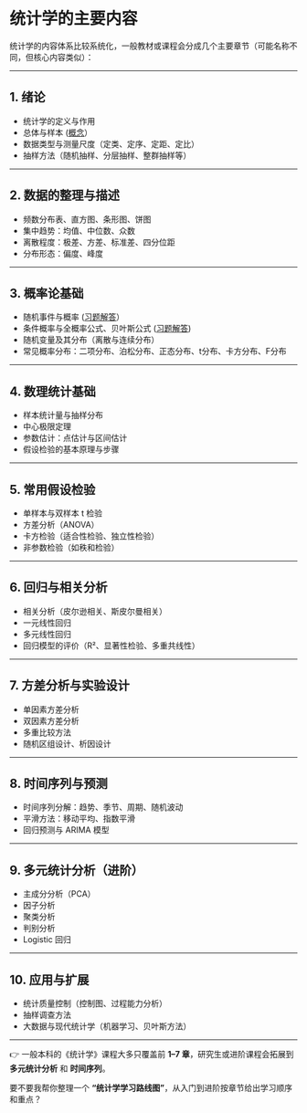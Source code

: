 # 统计学的主要内容
统计学的内容体系比较系统化，一般教材或课程会分成几个主要章节（可能名称不同，但核心内容类似）：

---

## 1. 绪论

* 统计学的定义与作用
* 总体与样本 ([概念](https://github.com/pengsihua2023/statistics/blob/main/%E5%9F%BA%E6%9C%AC%E6%A6%82%E5%BF%B5%E9%97%AE%E7%AD%94/%E6%80%BB%E4%BD%93%E5%92%8C%E6%A0%B7%E6%9C%AC%E7%9A%84%E5%8C%BA%E5%88%AB%E6%98%AF%E4%BB%80%E4%B9%88%EF%BC%9F.md)）
* 数据类型与测量尺度（定类、定序、定距、定比）
* 抽样方法（随机抽样、分层抽样、整群抽样等）

---

## 2. 数据的整理与描述

* 频数分布表、直方图、条形图、饼图
* 集中趋势：均值、中位数、众数
* 离散程度：极差、方差、标准差、四分位距
* 分布形态：偏度、峰度

---

## 3. 概率论基础

* 随机事件与概率 ([习题解答](https://github.com/pengsihua2023/statistics/blob/main/%E4%B9%A0%E9%A2%98%E9%9B%86/%E9%9A%8F%E6%9C%BA%E4%BA%8B%E4%BB%B6%E4%B8%8E%E6%A6%82%E7%8E%87%3A%20%E4%B9%A0%E9%A2%98%E5%92%8C%E8%A7%A3%E7%AD%94.md)）
* 条件概率与全概率公式、贝叶斯公式 ([习题解答](https://github.com/pengsihua2023/statistics/blob/main/%E4%B9%A0%E9%A2%98%E9%9B%86/%E6%9D%A1%E4%BB%B6%E6%A6%82%E7%8E%87%E4%B8%8E%E5%85%A8%E6%A6%82%E7%8E%87%E5%85%AC%E5%BC%8F%E3%80%81%E8%B4%9D%E5%8F%B6%E6%96%AF%E5%85%AC%E5%BC%8F%EF%BC%9A%E4%B9%A0%E9%A2%98%E5%92%8C%E8%A7%A3%E7%AD%94.md))
* 随机变量及其分布（离散与连续分布）
* 常见概率分布：二项分布、泊松分布、正态分布、t分布、卡方分布、F分布

---

## 4. 数理统计基础

* 样本统计量与抽样分布
* 中心极限定理
* 参数估计：点估计与区间估计
* 假设检验的基本原理与步骤

---

## 5. 常用假设检验

* 单样本与双样本 t 检验
* 方差分析（ANOVA）
* 卡方检验（适合性检验、独立性检验）
* 非参数检验（如秩和检验）

---

## 6. 回归与相关分析

* 相关分析（皮尔逊相关、斯皮尔曼相关）
* 一元线性回归
* 多元线性回归
* 回归模型的评价（R²、显著性检验、多重共线性）

---

## 7. 方差分析与实验设计

* 单因素方差分析
* 双因素方差分析
* 多重比较方法
* 随机区组设计、析因设计

---

## 8. 时间序列与预测

* 时间序列分解：趋势、季节、周期、随机波动
* 平滑方法：移动平均、指数平滑
* 回归预测与 ARIMA 模型

---

## 9. 多元统计分析（进阶）

* 主成分分析（PCA）
* 因子分析
* 聚类分析
* 判别分析
* Logistic 回归

---

## 10. 应用与扩展

* 统计质量控制（控制图、过程能力分析）
* 抽样调查方法
* 大数据与现代统计学（机器学习、贝叶斯方法）

---

👉 一般本科的《统计学》课程大多只覆盖前 **1–7 章**，研究生或进阶课程会拓展到 **多元统计分析** 和 **时间序列**。

要不要我帮你整理一个 **“统计学学习路线图”**，从入门到进阶按章节给出学习顺序和重点？
